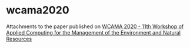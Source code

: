 # wcama2020
Attachments to the paper published on [WCAMA 2020 - 11th Workshop of Applied Computing for the Management of the Environment and Natural Resources ](https://wcama.wordpress.com/wcama2020/artigos-aceitos)
